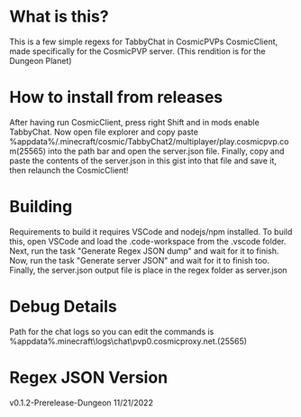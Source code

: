 # What is this?
This is a few simple regexs for TabbyChat in CosmicPVPs CosmicClient, made specifically for the CosmicPVP server.
(This rendition is for the Dungeon Planet)

# How to install from releases
After having run CosmicClient, press right Shift and in mods enable TabbyChat. 
Now open file explorer and copy paste %appdata%/.minecraft/cosmic/TabbyChat2/multiplayer/play.cosmicpvp.com(25565) into the path bar and open the server.json file.
Finally, copy and paste the contents of the server.json in this gist into that file and save it, then relaunch the CosmicClient!

# Building
Requirements to build it requires VSCode and nodejs/npm installed.
To build this, open VSCode and load the .code-workspace from the .vscode folder.
Next, run the task "Generate Regex JSON dump" and wait for it to finish.
Now, run the task "Generate server JSON" and wait for it to finish too.
Finally, the server.json output file is place in the regex folder as server.json

# Debug Details
Path for the chat logs so you can edit the commands is %appdata%\.minecraft\logs\chat\pvp0.cosmicproxy.net.(25565)

# Regex JSON Version
v0.1.2-Prerelease-Dungeon 11/21/2022
